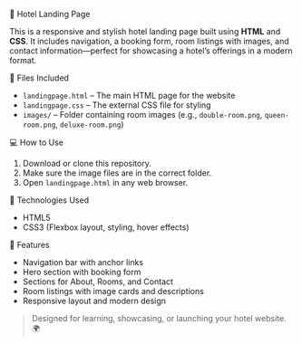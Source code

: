 🏨 Hotel Landing Page

This is a responsive and stylish hotel landing page built using **HTML** and **CSS**. It includes navigation, a booking form, room listings with images, and contact information—perfect for showcasing a hotel’s offerings in a modern format.

📂 Files Included

- `landingpage.html` – The main HTML page for the website
- `landingpage.css` – The external CSS file for styling
- `images/` – Folder containing room images (e.g., `double-room.png`, `queen-room.png`, `deluxe-room.png`)

💻 How to Use

1. Download or clone this repository.
2. Make sure the image files are in the correct folder.
3. Open `landingpage.html` in any web browser.

🧰 Technologies Used

- HTML5  
- CSS3 (Flexbox layout, styling, hover effects)

🎯 Features

- Navigation bar with anchor links
- Hero section with booking form
- Sections for About, Rooms, and Contact
- Room listings with image cards and descriptions
- Responsive layout and modern design
  
> Designed for learning, showcasing, or launching your hotel website. 🌍
